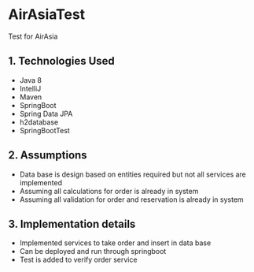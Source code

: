 # AirAsiaTest
Test for AirAsia

## 1.	Technologies Used
- Java 8
- IntelliJ
- Maven
- SpringBoot
- Spring Data JPA
- h2database
- SpringBootTest 

## 2.	Assumptions
- Data base is design based on entities required but not all services are implemented
- Assuming all calculations for order is already in system
- Assuming all validation for order and reservation is already in system

## 3.	Implementation details 
- Implemented services to take order and insert in data base
- Can be deployed and run through springboot
- Test is added to verify order service
